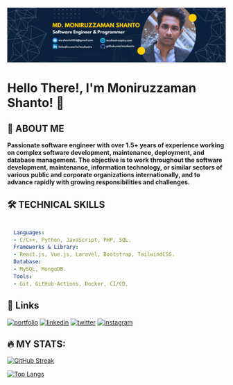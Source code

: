 ![github-thumbnail](https://github.com/mzshanto/mzshanto/blob/04e18cd9315f21c3a4ba305dfc4d0a81c885f9c8/MD.%20Moniruzzaman%20Shanto.png)

# Hello There!, I'm Moniruzzaman Shanto! 👋

## 🚀 ABOUT ME
**Passionate software engineer with over 1.5+ years of experience working on complex software development, maintenance, deployment, and database management. The objective is to work throughout the software development, maintenance, information technology, or similar sectors of various public and corporate organizations internationally, and to advance rapidly with growing responsibilities and challenges.**

## 🛠 TECHNICAL SKILLS
```yaml

  Languages:
  - C/C++, Python, JavaScript, PHP, SQL.
  Frameworks & Library:
  - React.js, Vue.js, Laravel, Bootstrap, TailwindCSS.
  Database:
  - MySQL, MongoDB.
  Tools:
  - Git, GitHub-Actions, Docker, CI/CD.

```
## 🔗 Links
[![portfolio](https://img.shields.io/badge/portfolio-blueviolet?style=for-the-badge&logo=ko-fi&logoColor=white)](https://mzshanto.epizy.com)
[![linkedin](https://img.shields.io/badge/linkedin-0A66C2?style=for-the-badge&logo=linkedin&logoColor=white)](https://www.linkedin.com/in/mzshanto)
[![twitter](https://img.shields.io/badge/twitter-1DA1F2?style=for-the-badge&logo=twitter&logoColor=white)](https://twitter.com/mzshanto)
[![instagram](https://img.shields.io/badge/Instagram-red?style=for-the-badge&logo=Instagram&logoColor=white)](https://www.instagram.com/mzshanto)

## &#128293; MY STATS:
[![GitHub Streak](http://github-readme-streak-stats.herokuapp.com?user=mzshanto&theme=dark&background=000000)](https://git.io/streak-stats)

[![Top Langs](https://github-readme-stats.vercel.app/api/top-langs/?username=mzshanto&layout=compact&theme=vision-friendly-dark)](https://github.com/anuraghazra/github-readme-stats)
